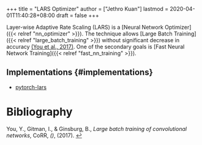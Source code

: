 +++
title = "LARS Optimizer"
author = ["Jethro Kuan"]
lastmod = 2020-04-01T11:40:28+08:00
draft = false
+++

Layer-wise Adaptive Rate Scaling (LARS) is a [Neural Network Optimizer]({{< relref "nn_optimizer" >}}). The
technique allows [Large Batch Training]({{< relref "large_batch_training" >}}) without significant decrease in accuracy
<a id="a9a05fbe9d6d58498d2551579ed08490" href="#you17_large_batch_train_convol_networ">(You et al., 2017)</a>. One of the secondary goals is
[Fast Neural Network Training]({{< relref "fast_nn_training" >}}).

## Implementations {#implementations}

- [pytorch-lars](https://github.com/noahgolmant/pytorch-lars)

# Bibliography

<a id="you17_large_batch_train_convol_networ" target="_blank">You, Y., Gitman, I., & Ginsburg, B., _Large batch training of convolutional networks_, CoRR, _()_, (2017). </a> [↩](#a9a05fbe9d6d58498d2551579ed08490)
